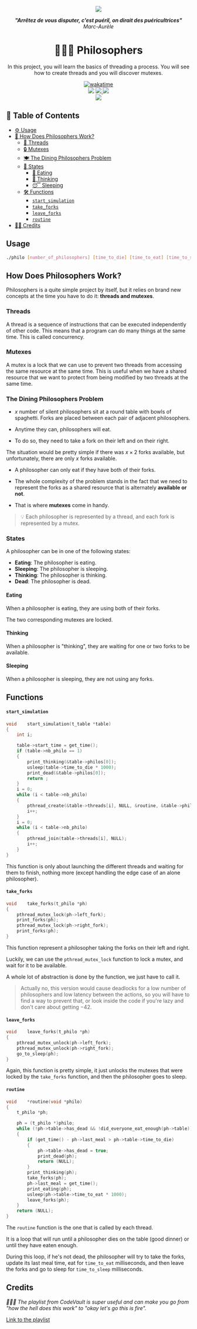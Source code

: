 <div align="center">
	<img src="./assets/banner.webp">
	<p>
		<b><i>"Arrêtez de vous disputer, c'est puéril, on dirait des puéricultrices"</i></b>
		<br />
		<i>Marc-Aurèle</i>
	</p>
	<h1>🧔🏻‍♂️ Philosophers</h1>
	<p>In this project, you will learn the basics of threading a process. You will see how to create threads and you will discover mutexes.</p>
	<a href="https://wakatime.com/badge/user/db0e5671-cec5-4e7b-9d41-19a881e67f7d/project/1f68e433-12de-44a7-a9ef-3fe6ed0302c2">
		<img src="https://wakatime.com/badge/user/db0e5671-cec5-4e7b-9d41-19a881e67f7d/project/1f68e433-12de-44a7-a9ef-3fe6ed0302c2.svg" alt="wakatime">
	</a>
	<br />
	<img src="https://img.shields.io/badge/norminette-passing-success"/>
	<a href="https://developer.apple.com/library/archive/documentation/Performance/Conceptual/ManagingMemory/Articles/FindingLeaks.html">
		<img src="https://img.shields.io/badge/leaks-none-success" />
	</a>
	<img src="https://img.shields.io/badge/bonus-included-success"/>
	<br />
	<img src="https://img.shields.io/badge/-unknown%2F100-important?logo=42&logoColor=fff" />
</div>

## 📖 Table of Contents
<!--ts-->
   * [⚙️ Usage](#usage)
   * [🤔 How Does Philosophers Work?](#how-does-philosophers-work)
	  * [🧵 Threads](#threads)
	  * [🔒 Mutexes](#mutexes)
	  * [🍽️ The Dining Philosophers Problem](#the-dining-philosophers-problem)
	  * [💭 States](#states)
		 * [🍝 Eating](#eating)
		 * [🧐 Thinking](#thinking)
		 * [😴 Sleeping](#sleeping)
	  * [🛠️ Functions](#functions)
	   	* [`start_simulation`](#start_simulation)
		* [`take_forks`](#take_forks)
		* [`leave_forks`](#leave_forks)
		* [`routine`](#routine)
   * [🙏🏼 Credits](#credits)
<!--te-->

## Usage

```bash
./philo [number_of_philosophers] [time_to_die] [time_to_eat] [time_to_sleep] [number_of_time_each_philosophers_must_eat]
```

## How Does Philosophers Work?

Philosophers is a quite simple project by itself, but it relies on brand new concepts at the time you have to do it: ****threads and mutexes****.

### Threads

A thread is a sequence of instructions that can be executed independently of other code. This means that a program can do many things at the same time. This is called concurrency.

### Mutexes

A mutex is a lock that we can use to prevent two threads from accessing the same resource at the same time. This is useful when we have a shared resource that we want to protect from being modified by two threads at the same time.

### The Dining Philosophers Problem

* $x$ number of silent philosophers sit at a round table with bowls of spaghetti. Forks are placed between each pair of adjacent philosophers.

* Anytime they can, philosophers will eat.

* To do so, they need to take a fork on their left and on their right.

The situation would be pretty simple if there was $x \times 2$ forks available, but unfortunately, there are only $x$ forks available.

* A philosopher can only eat if they have both of their forks.

* The whole complexity of the problem stands in the fact that we need to represent the forks as a shared resource that is alternately **available or not**.

* That is where **mutexes** come in handy.

> 💡 Each philosopher is represented by a thread, and each fork is represented by a mutex.

### States

A philosopher can be in one of the following states:

- **Eating**: The philosopher is eating.
- **Sleeping**: The philosopher is sleeping.
- **Thinking**: The philosopher is thinking.
- **Dead**: The philosopher is dead.

#### Eating

When a philosopher is eating, they are using both of their forks.

The two corresponding mutexes are locked.

#### Thinking

When a philosopher is "thinking", they are waiting for one or two forks to be available.

#### Sleeping

When a philosopher is sleeping, they are not using any forks.

## Functions
#### `start_simulation`

```C
void	start_simulation(t_table *table)
{
	int	i;

	table->start_time = get_time();
	if (table->nb_philo == 1)
	{
		print_thinking(&table->philos[0]);
		usleep(table->time_to_die * 1000);
		print_dead(&table->philos[0]);
		return ;
	}
	i = 0;
	while (i < table->nb_philo)
	{
		pthread_create(&table->threads[i], NULL, &routine, &table->philos[i]);
		i++;
	}
	i = 0;
	while (i < table->nb_philo)
	{
		pthread_join(table->threads[i], NULL);
		i++;
	}
}
```

This function is only about launching the different threads and waiting for them to finish, nothing more (except handling the edge case of an alone philosopher).

#### `take_forks`

```C
void	take_forks(t_philo *ph)
{
	pthread_mutex_lock(ph->left_fork);
	print_forks(ph);
	pthread_mutex_lock(ph->right_fork);
	print_forks(ph);
}
```

This function represent a philosopher taking the forks on their left and right.

Luckily, we can use the `pthread_mutex_lock` function to lock a mutex, and wait for it to be available.

A whole lot of abstraction is done by the function, we just have to call it.

> Actually no, this version would cause deadlocks for a low number of philosophers and low latency between the actions, so you will have to find a way to prevent that, or look inside the code if you're lazy and don't care about getting −42.


#### `leave_forks`

```C
void	leave_forks(t_philo *ph)
{
	pthread_mutex_unlock(ph->left_fork);
	pthread_mutex_unlock(ph->right_fork);
	go_to_sleep(ph);
}
```

Again, this function is pretty simple, it just unlocks the mutexes that were locked by the `take_forks` function, and then the philosopher goes to sleep.

#### `routine`

```C
void	*routine(void *philo)
{
	t_philo	*ph;

	ph = (t_philo *)philo;
	while (!ph->table->has_dead && !did_everyone_eat_enough(ph->table))
	{
		if (get_time() - ph->last_meal > ph->table->time_to_die)
		{
			ph->table->has_dead = true;
			print_dead(ph);
			return (NULL);
		}
		print_thinking(ph);
		take_forks(ph);
		ph->last_meal = get_time();
		print_eating(ph);
		usleep(ph->table->time_to_eat * 1000);
		leave_forks(ph);
	}
	return (NULL);
}
```

The `routine` function is the one that is called by each thread.

It is a loop that will run until a philosopher dies on the table (good dinner) or until they have eaten enough.

During this loop, if he's not dead, the philosopher will try to take the forks, update its last meal time, eat for `time_to_eat` milliseconds, and then leave the forks and go to sleep for `time_to_sleep` milliseconds.

## Credits

*🙇🏻‍♂️ The playlist from CodeVault is super useful and can make you go from "how the hell does this work" to "okay let's go this is fire".*

[Link to the playlist](https://www.youtube.com/playlist?list=PLfqABt5AS4FmuQf70psXrsMLEDQXNkLq2)

